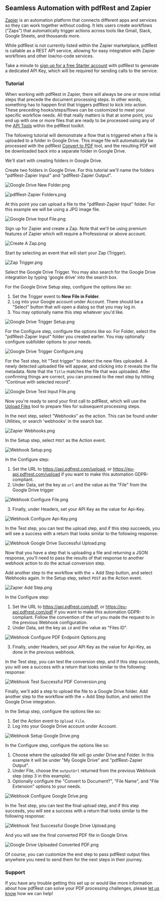 ## Seamless Automation with pdfRest and Zapier

[Zapier](https://zapier.com/) is an automation platform that connects different apps and services so they can work together without coding. It lets users create workflows (“Zaps”) that automatically trigger actions across tools like Gmail, Slack, Google Sheets, and thousands more.

While pdfRest is not currently listed within the Zapier marketplace, pdfRest is callable as a REST API service, allowing for easy integration with Zapier workflows and other low/no-code services.

Take a minute to [sign up for a free Starter account](https://pdfrest.com/getstarted) with pdfRest to generate a dedicated API Key, which will be required for sending calls to the service.

### Tutorial

When working with pdfRest in Zapier, there will always be one or more initial steps that precede the document processing steps.  In other words, something has to happen first that triggers pdfRest to kick into action. These preceding hooks/steps/flows can be customized to meet your specific workflow needs. All that really matters is that at some point, you end up with one or more files that are ready to be processed using any of the [API Tools](https://pdfrest.com/apitools/) within the pdfRest toolkit. 

The following tutorial will demonstrate a flow that is triggered when a file is uploaded to a folder in Google Drive. This image file will automatically be processed with the pdfRest [Convert to PDF](https://pdfrest.com/apitools/convert-to-pdf/) tool, and the resulting PDF will be downloaded back into a separate folder in Google Drive.

We'll start with creating folders in Google Drive. 

Create two folders in Google Drive. For this tutorial we'll name the folders "pdfRest-Zapier Input" and "pdfRest-Zapier Output".

![Google Drive New Folder.png](https://cms.pdfrest.com/content/images/2025/09/Google-Drive-New-Folder.png)

![pdfRest-Zapier Folders.png](https://cms.pdfrest.com/content/images/2025/09/pdfRest-Zapier-Folders.png)

At this point you can upload a file to the "pdfRest-Zapier Input" folder. For this example we will be using a JPG image file.

![Google Drive Input File.png](https://cms.pdfrest.com/content/images/2025/09/Google-Drive-Input-File.png)

Sign up for Zapier and create a Zap. Note that we'll be using premium features of Zapier which will require a Professional or above account.

![Create A Zap.png](https://cms.pdfrest.com/content/images/2025/09/Create-A-Zap-1.png)

Start by selecting an event that will start your Zap (Trigger).

![Zap Trigger.png](https://cms.pdfrest.com/content/images/2025/09/Zap-Trigger.png)

Select the Google Drive Trigger. You may also search for the Google Drive integration by typing 'google drive' into the search box.

For the Google Drive Setup step, configure the options like so:

1. Set the Trigger event to **New File in Folder**.
2. Log into your Google account under Account. There should be a "Select" button that will open a dialog so that you may log in.
3. You may optionally name this step whatever you'd like.

![Google Drive Trigger Setup.png](https://cms.pdfrest.com/content/images/2025/09/Google-Drive-Trigger-Setup.png)

For the Configure step, configure the options like so:
For Folder, select the "pdfRest-Zapier Input" folder you created earlier. You may optionally configure subfolder options to your needs.

![Google Drive Trigger Configure.png](https://cms.pdfrest.com/content/images/2025/09/Google-Drive-Trigger-Configure.png)

For the Test step, hit "Test trigger" to detect the new files uploaded. A newly detected uploaded file will appear, and clicking into it reveals the file metadata. Note that the <code>Title</code> matches the file that was uploaded. After confirming things are correct, you can proceed to the next step by hitting "Continue with selected record".

![Google Drive Test Input File.png](https://cms.pdfrest.com/content/images/2025/09/Google-Drive-Test-Input-File.png)

Now you're ready to send your first call to pdfRest, which will use the [Upload Files](https://pdfrest.com/apitools/upload-files/) tool to prepare files for subsequent processing steps.

In the next step, select "Webhooks" as the action. This can be found under Utilities, or search 'webhooks' in the search bar.

![Zapier Webhooks.png](https://cms.pdfrest.com/content/images/2025/09/Zapier-Webhooks.png)

In the Setup step, select <code>POST</code> as the Action event.

![Webhook Setup.png](https://cms.pdfrest.com/content/images/2025/09/Webhook-Setup.png)

In the Configure step:
1. Set the URL to https://api.pdfrest.com/upload, or https://eu-api.pdfrest.com/upload if you want to make this automation GDPR-compliant. 
2. Under Data, set the key as <code>url</code> and the value as the "File"  from the Google Drive trigger

![Webhook Configure File.png](https://cms.pdfrest.com/content/images/2025/09/Webhook-Configure-File.png)

3. Finally, under Headers, set your API Key as the value for Api-Key.

![Webhook Configure Api-Key.png](https://cms.pdfrest.com/content/images/2025/09/Webhook-Configure-Api-Key.png)

In the Test step, you can test the upload step, and if this step succeeds, you will see a success with a return that looks similar to the following response:

![Webhook Google Drive Successful Upload.png](https://cms.pdfrest.com/content/images/2025/09/Webhook-Google-Drive-Successful-Upload.png)

Now that you have a step that is uploading a file and returning a JSON response, you'll need to pass the results of that response to another webhook action to do the actual conversion step.

Add another step to the workflow with the + Add Step button, and select Webhooks again. In the Setup step, select <code>POST</code> as the Action event.

![Zapier Add Step.png](https://cms.pdfrest.com/content/images/2025/09/Zapier-Add-Step.png)

In the Configure step:
1. Set the URL to https://api.pdfrest.com/pdf, or https://eu-api.pdfrest.com/pdf if you want to make this automation GDPR-compliant. Follow the convention of the url you made the request to in the previous Webhook configuration.
2. Under Data, set the key as <code>id</code> and the value as "Files ID".

![Webhook Configure PDF Endpoint Options.png](https://cms.pdfrest.com/content/images/2025/09/Webhook-Configure-PDF-Endpoint-Options.png)

3. Finally, under Headers, set your API Key as the value for Api-Key, as done in the previous webhook.

In the Test step, you can test the conversion step, and if this step succeeds, you will see a success with a return that looks similar to the following response:

![Webhook Test Successful PDF Conversion.png](https://cms.pdfrest.com/content/images/2025/09/Webhook-Test-Successful-PDF-Conversion-1.png)

Finally, we'll add a step to upload the file to a Google Drive folder. Add another step to the workflow with the + Add Step button, and select the Google Drive integration. 

In the Setup step, configure the options like so:
1. Set the Action event to `Upload File`.
2. Log into your Google Drive account under Account.

![Webhook Setup Google Drive.png](https://cms.pdfrest.com/content/images/2025/09/Webhook-Setup-Google-Drive.png)

In the Configure step, configure the options like so:
1. Choose where the uploaded file will go under Drive and Folder. In this example it will be under "My Google Drive" and "pdfRest-Zapier Output".
2. Under File, choose the <code>outputUrl</code> returned from the previous Webhook step (step 3 in this example).
3. Optionally configure the "Convert to Document?", "File Name", and "File Extension" options to your needs.

![Webhook Configure Google Drive.png](https://cms.pdfrest.com/content/images/2025/09/Webhook-Configure-Google-Drive-2.png)

In the Test step, you can test the final upload step, and if this step succesds, you will see a success with a return that looks similar to the following response:

![Webhook Test Successful Google Drive Upload.png](https://cms.pdfrest.com/content/images/2025/09/Webhook-Test-Successful-Google-Drive-Upload.png)

And you will see the final converted PDF file in Google Drive.

![Google Drive Uploaded Converted PDF.png](https://cms.pdfrest.com/content/images/2025/09/Google-Drive-Uploaded-Converted-PDF-1.png)


Of course, you can customize the end step to pass pdfRest output files anywhere you need to send them for the next steps in their journey.
<br/>

### Support
If you have any trouble getting this set up or would like more information about how pdfRest can solve your PDF processing challenges, please [let us know](https://pdfrest.com/support/) how we can help!